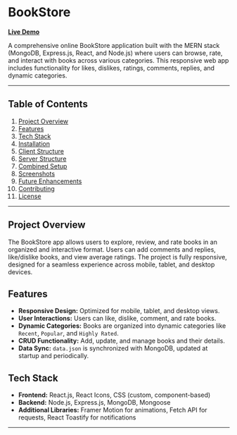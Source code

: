 # BookStore

**[Live Demo](https://bookstore8318.netlify.app/)**

A comprehensive online BookStore application built with the MERN stack (MongoDB, Express.js, React, and Node.js) where users can browse, rate, and interact with books across various categories. This responsive web app includes functionality for likes, dislikes, ratings, comments, replies, and dynamic categories.

---

## Table of Contents

1. [Project Overview](#project-overview)
2. [Features](#features)
3. [Tech Stack](#tech-stack)
4. [Installation](#installation)
5. [Client Structure](#client-structure)
6. [Server Structure](#server-structure)
7. [Combined Setup](#combined-setup)
8. [Screenshots](#screenshots)
9. [Future Enhancements](#future-enhancements)
10. [Contributing](#contributing)
11. [License](#license)

---

## Project Overview

The BookStore app allows users to explore, review, and rate books in an organized and interactive format. Users can add comments and replies, like/dislike books, and view average ratings. The project is fully responsive, designed for a seamless experience across mobile, tablet, and desktop devices.

## Features

- **Responsive Design:** Optimized for mobile, tablet, and desktop views.
- **User Interactions:** Users can like, dislike, comment, and rate books.
- **Dynamic Categories:** Books are organized into dynamic categories like `Recent`, `Popular`, and `Highly Rated`.
- **CRUD Functionality:** Add, update, and manage books and their details.
- **Data Sync:** `data.json` is synchronized with MongoDB, updated at startup and periodically.
  
## Tech Stack

- **Frontend:** React.js, React Icons, CSS (custom, component-based)
- **Backend:** Node.js, Express.js, MongoDB, Mongoose
- **Additional Libraries:** Framer Motion for animations, Fetch API for requests, React Toastify for notifications

---

